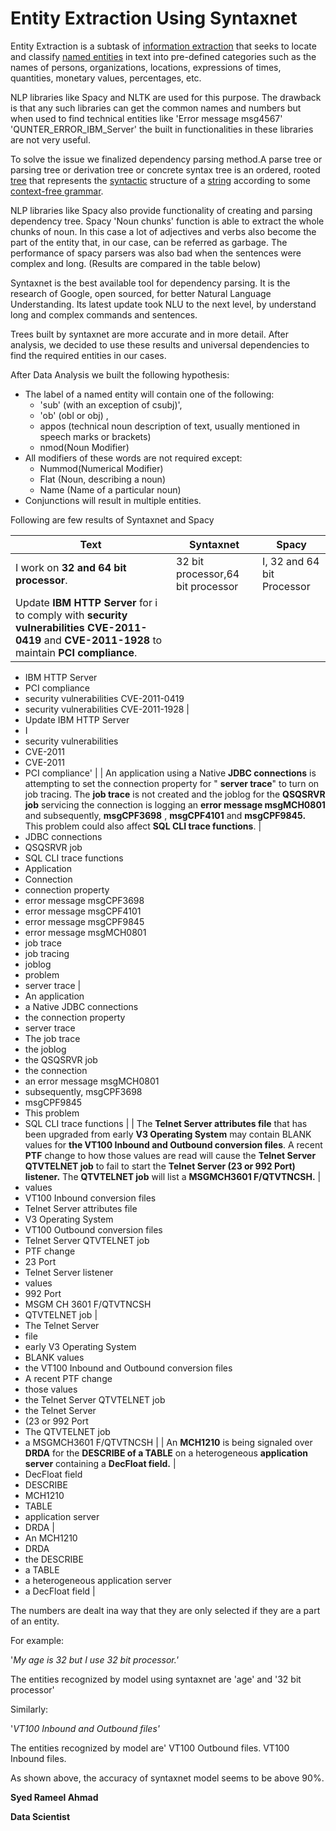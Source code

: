 # Entity Extraction Using Syntaxnet



Entity Extraction is a subtask of [information extraction](https://en.wikipedia.org/wiki/Information_extraction) that seeks to locate and classify [named entities](https://en.wikipedia.org/wiki/Named_entity) in text into pre-defined categories such as the names of persons, organizations, locations, expressions of times, quantities, monetary values, percentages, etc.

NLP libraries like Spacy and NLTK are used for this purpose. The drawback is that any such libraries can get the common names and numbers but when used to find technical entities like &#39;Error message msg4567&#39; &#39;QUNTER\_ERROR\_IBM\_Server&#39; the built in functionalities in these libraries are not very useful.

To solve the issue we finalized dependency parsing method.A parse tree or parsing tree or derivation tree or concrete syntax tree is an ordered, rooted [tree](https://en.wikipedia.org/wiki/Tree_(data_structure)) that represents the [syntactic](https://en.wikipedia.org/wiki/Syntax) structure of a [string](https://en.wikipedia.org/wiki/String_(computer_science)) according to some [context-free grammar](https://en.wikipedia.org/wiki/Context-free_grammar).

NLP libraries like Spacy also provide functionality of creating and parsing dependency tree. Spacy &#39;Noun chunks&#39; function is able to extract the whole chunks of noun. In this case a lot of adjectives and verbs also become the part of the entity that, in our case, can be referred as garbage. The performance of spacy parsers was also bad when the sentences were complex and long. (Results are compared in the table below)

Syntaxnet is the best available tool for dependency parsing. It is the research of Google, open sourced, for better Natural Language Understanding. Its latest update took NLU to the next level, by understand long and complex commands and sentences.

Trees built by syntaxnet are more accurate and in more detail. After analysis, we decided to use these results and universal dependencies to find the required entities in our cases.

After Data Analysis we built the following hypothesis:

- The label of a named entity will contain one of the following:
  -  &#39;sub&#39; (with an exception of csubj)&#39;,
  - &#39;ob&#39; (obl or obj) ,
  - appos (technical noun description of text, usually mentioned in speech marks or brackets)
  - nmod(Noun Modifier)
- All modifiers of these words are not required except:
  - Nummod(Numerical Modifier)
  - Flat (Noun, describing a noun)
  - Name (Name of a particular noun)
- Conjunctions will result in multiple entities.

Following are few results of Syntaxnet and Spacy

| **Text** | **Syntaxnet** | **Spacy** |
| --- | --- | --- |
| I work on **32 and 64 bit processor**. |32 bit processor,64 bit processor| I, 32 and 64 bit Processor|
| Update **IBM HTTP Server** for i to comply with **security vulnerabilities CVE-2011-0419** and **CVE-2011-1928** to maintain **PCI compliance**. |
- IBM HTTP Server
- PCI compliance
- security vulnerabilities CVE-2011-0419
- security vulnerabilities CVE-2011-1928
  |
- Update IBM HTTP Server
- I
- security vulnerabilities
- CVE-2011
- CVE-2011
- PCI compliance&#39;
  |
| An application using a Native **JDBC connections** is attempting to set the connection property for &quot; **server trace**&quot; to turn on job tracing. The **job trace** is not created and the joblog for the **QSQSRVR job** servicing the connection is logging an **error message msgMCH0801** and subsequently, **msgCPF3698** , **msgCPF4101** and **msgCPF9845.** This problem could also affect **SQL CLI trace functions**. |
- JDBC connections
- QSQSRVR job
- SQL CLI trace functions
- Application
- Connection
- connection property
- error message msgCPF3698
- error message msgCPF4101
- error message msgCPF9845
- error message msgMCH0801
- job trace
- job tracing
- joblog
- problem
- server trace
  |
- An application
- a Native JDBC connections
- the connection property
- server trace
- The job trace
- the joblog
- the QSQSRVR job
- the connection
- an error message msgMCH0801
- subsequently, msgCPF3698
- msgCPF9845
- This problem
- SQL CLI trace functions
  |
| The **Telnet Server attributes file** that has been upgraded from early **V3 Operating System** may contain BLANK values for **the VT100 Inbound and Outbound conversion files**. A recent **PTF** change to how those values are read will cause the **Telnet Server QTVTELNET job** to fail to start the **Telnet Server (23 or 992 Port) listener.** The **QTVTELNET job** will list a **MSGMCH3601 F/QTVTNCSH.** |
- values
- VT100 Inbound conversion files
- Telnet Server attributes file
- V3 Operating System
- VT100 Outbound conversion files
- Telnet Server QTVTELNET job
- PTF change
- 23 Port
- Telnet Server listener
- values
- 992 Port
- MSGM CH 3601 F/QTVTNCSH
- QTVTELNET job
  |
- The Telnet Server
- file
- early V3 Operating System
- BLANK values
- the VT100 Inbound and Outbound conversion files
- A recent PTF change
- those values
- the Telnet Server QTVTELNET job
- the Telnet Server
- (23 or 992 Port
- The QTVTELNET job
- a MSGMCH3601 F/QTVTNCSH
  |
| An **MCH1210** is being signaled over **DRDA** for the **DESCRIBE of a TABLE** on a heterogeneous **application server** containing a **DecFloat field.** |
- DecFloat field
- DESCRIBE
- MCH1210
- TABLE
- application server
- DRDA
  |
- An MCH1210
- DRDA
- the DESCRIBE
- a TABLE
- a heterogeneous application server
- a DecFloat field
  |

The numbers are dealt ina way that they are only selected if they are a part of an entity.

For example:

&#39;_My age is 32 but I use 32 bit processor.&#39;_

The entities recognized by model using syntaxnet are &#39;age&#39; and &#39;32 bit processor&#39;

Similarly:

&#39;_VT100 Inbound and Outbound files&#39;_

The entities recognized by model are&#39; VT100 Outbound files. VT100 Inbound files.

As shown above, the accuracy of syntaxnet model seems to be above 90%.



**Syed Rameel Ahmad**

**Data Scientist**

